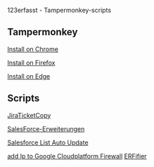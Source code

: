 123erfasst - Tampermonkey-scripts

## Tampermonkey
[Install on Chrome](
https://chrome.google.com/webstore/detail/tampermonkey/dhdgffkkebhmkfjojejmpbldmpobfkfo?itemlang)

[Install on Firefox](https://addons.mozilla.org/de/firefox/addon/tampermonkey/)

[Install on Edge](https://microsoftedge.microsoft.com/addons/detail/tampermonkey/iikmkjmpaadaobahmlepeloendndfphd)


## Scripts
[JiraTicketCopy](https://github.com/123erfasst/tampermonkey-scripts/raw/master/JiraTicketCopy.user.js)

[SalesForce-Erweiterungen](https://github.com/123erfasst/tampermonkey-scripts/raw/master/Salesforce-Erweiterung.user.js)

[Salesforce List Auto Update](https://github.com/123erfasst/tampermonkey-scripts/raw/master/salesfoce-auto-update-list.user.js)

[add Ip to Google Cloudplatform Firewall](https://github.com/123erfasst/tampermonkey-scripts/raw/master/add_ip_to_google_cloudplatform_firewall.js)
[ERFifier](https://github.com/123erfasst/tampermonkey-scripts/raw/master/github-erfifier.user.js)
